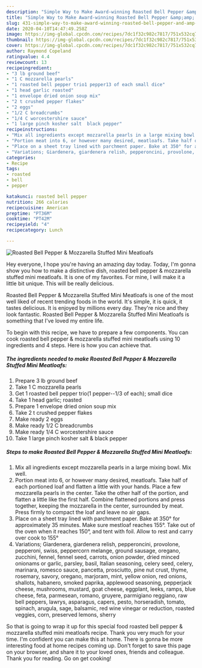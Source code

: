 ```yaml
---
description: "Simple Way to Make Award-winning Roasted Bell Pepper &amp;amp; Mozzarella Stuffed Mini Meatloafs"
title: "Simple Way to Make Award-winning Roasted Bell Pepper &amp;amp; Mozzarella Stuffed Mini Meatloafs"
slug: 431-simple-way-to-make-award-winning-roasted-bell-pepper-and-amp-mozzarella-stuffed-mini-meatloafs
date: 2020-04-10T14:47:49.258Z
image: https://img-global.cpcdn.com/recipes/7dc1f32c982c7817/751x532cq70/roasted-bell-pepper-mozzarella-stuffed-mini-meatloafs-recipe-main-photo.jpg
thumbnail: https://img-global.cpcdn.com/recipes/7dc1f32c982c7817/751x532cq70/roasted-bell-pepper-mozzarella-stuffed-mini-meatloafs-recipe-main-photo.jpg
cover: https://img-global.cpcdn.com/recipes/7dc1f32c982c7817/751x532cq70/roasted-bell-pepper-mozzarella-stuffed-mini-meatloafs-recipe-main-photo.jpg
author: Raymond Copeland
ratingvalue: 4.4
reviewcount: 13
recipeingredient:
- "3 lb ground beef"
- "1 C mozzarella pearls"
- "1 roasted bell pepper trio1 pepper13 of each small dice"
- "1 head garlic roasted"
- "1 envelope dried onion soup mix"
- "2 t crushed pepper flakes"
- "2 eggs"
- "1/2 C breadcrumbs"
- "1/4 C worcestershire sauce"
- "1 large pinch kosher salt  black pepper"
recipeinstructions:
- "Mix all ingredients except mozzarella pearls in a large mixing bowl. Mix well."
- "Portion meat into 6, or however many desired, meatloafs. Take half of each portioned loaf and flatten a little with your hands. Place a few mozzarella pearls in the center. Take the other half of the portion, and flatten a little like the first half. Combine flattened portions and press together, keeping the mozzarella in the center, surrounded by meat. Press firmly to compact the loaf and leave no air gaps."
- "Place on a sheet tray lined with parchment paper. Bake at 350° for approximately 35 minutes. Make sure mestloaf reaches 155°. Take out of the oven when it reaches 150°, and tent with foil. Allow to rest and carry over cook to 155°"
- "Variations; Giardenera, giardenera relish, pepperoncini, provolone, pepperoni, swiss, peppercorn melange, ground sausage, oregano, zucchini, fennel, fennel seed, carrots, onion powder, dried minced onionams or garlic, parsley, basil, Italian seasoning, celery seed, celery, marinara, romesco sauce, pancetta, prosciutto, pine nut crust, thyme, rosemary, savory, oregano, marjoram, mint, yellow onion, red onions, shallots, habanero, smoked paprika, applewood seasoning, pepperjack cheese, mushrooms, mustard, goat cheese, eggplant, leeks, ramps, blue cheese, feta, parmesean, romano, gruyere, parmigiano reggiano, raw bell peppers, lawrys, asparagus, capers, pesto, horseradish, tomato, spinach, arugula, sage, balsamic, red wine vinegar or reduction, roasted veggies, corn, preserved lemons, sherry"
categories:
- Recipe
tags:
- roasted
- bell
- pepper

katakunci: roasted bell pepper 
nutrition: 266 calories
recipecuisine: American
preptime: "PT36M"
cooktime: "PT42M"
recipeyield: "4"
recipecategory: Lunch

---
```



![Roasted Bell Pepper &amp; Mozzarella Stuffed Mini Meatloafs](https://img-global.cpcdn.com/recipes/7dc1f32c982c7817/751x532cq70/roasted-bell-pepper-mozzarella-stuffed-mini-meatloafs-recipe-main-photo.jpg)

Hey everyone, I hope you're having an amazing day today. Today, I'm gonna show you how to make a distinctive dish, roasted bell pepper &amp; mozzarella stuffed mini meatloafs. It is one of my favorites. For mine, I will make it a little bit unique. This will be really delicious.



Roasted Bell Pepper &amp; Mozzarella Stuffed Mini Meatloafs is one of the most well liked of recent trending foods in the world. It's simple, it is quick, it tastes delicious. It is enjoyed by millions every day. They're nice and they look fantastic. Roasted Bell Pepper &amp; Mozzarella Stuffed Mini Meatloafs is something that I've loved my entire life.


To begin with this recipe, we have to prepare a few components. You can cook roasted bell pepper &amp; mozzarella stuffed mini meatloafs using 10 ingredients and 4 steps. Here is how you can achieve that.

<!--inarticleads1-->

##### The ingredients needed to make Roasted Bell Pepper &amp; Mozzarella Stuffed Mini Meatloafs:

1. Prepare 3 lb ground beef
1. Take 1 C mozzarella pearls
1. Get 1 roasted bell pepper trio(1 pepper--1/3 of each); small dice
1. Take 1 head garlic; roasted
1. Prepare 1 envelope dried onion soup mix
1. Take 2 t crushed pepper flakes
1. Make ready 2 eggs
1. Make ready 1/2 C breadcrumbs
1. Make ready 1/4 C worcestershire sauce
1. Take 1 large pinch kosher salt &amp; black pepper




<!--inarticleads2-->

##### Steps to make Roasted Bell Pepper &amp; Mozzarella Stuffed Mini Meatloafs:

1. Mix all ingredients except mozzarella pearls in a large mixing bowl. Mix well.
1. Portion meat into 6, or however many desired, meatloafs. Take half of each portioned loaf and flatten a little with your hands. Place a few mozzarella pearls in the center. Take the other half of the portion, and flatten a little like the first half. Combine flattened portions and press together, keeping the mozzarella in the center, surrounded by meat. Press firmly to compact the loaf and leave no air gaps.
1. Place on a sheet tray lined with parchment paper. Bake at 350° for approximately 35 minutes. Make sure mestloaf reaches 155°. Take out of the oven when it reaches 150°, and tent with foil. Allow to rest and carry over cook to 155°
1. Variations; Giardenera, giardenera relish, pepperoncini, provolone, pepperoni, swiss, peppercorn melange, ground sausage, oregano, zucchini, fennel, fennel seed, carrots, onion powder, dried minced onionams or garlic, parsley, basil, Italian seasoning, celery seed, celery, marinara, romesco sauce, pancetta, prosciutto, pine nut crust, thyme, rosemary, savory, oregano, marjoram, mint, yellow onion, red onions, shallots, habanero, smoked paprika, applewood seasoning, pepperjack cheese, mushrooms, mustard, goat cheese, eggplant, leeks, ramps, blue cheese, feta, parmesean, romano, gruyere, parmigiano reggiano, raw bell peppers, lawrys, asparagus, capers, pesto, horseradish, tomato, spinach, arugula, sage, balsamic, red wine vinegar or reduction, roasted veggies, corn, preserved lemons, sherry




So that is going to wrap it up for this special food roasted bell pepper &amp; mozzarella stuffed mini meatloafs recipe. Thank you very much for your time. I'm confident you can make this at home. There is gonna be more interesting food at home recipes coming up. Don't forget to save this page on your browser, and share it to your loved ones, friends and colleague. Thank you for reading. Go on get cooking!
